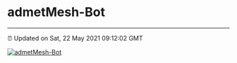 # admetMesh-Bot
---
⏰ Updated on Sat, 22 May 2021 09:12:02 GMT

[![admetMesh-Bot](https://github.com/kotori-y/admetMesh-bot/actions/workflows/main.yml/badge.svg)](https://github.com/kotori-y/admetMesh-bot/actions/workflows/main.yml)
